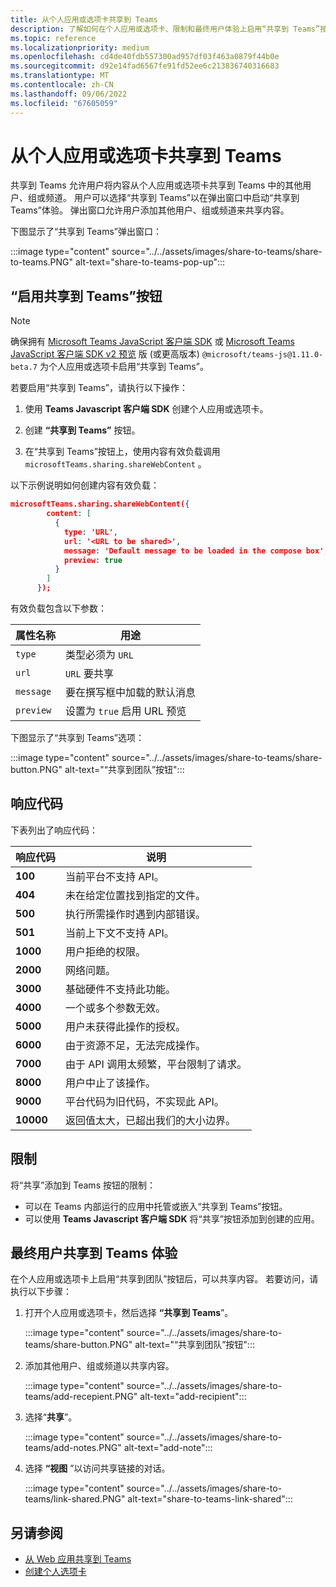```yaml
---
title: 从个人应用或选项卡共享到 Teams
description: 了解如何在个人应用或选项卡、限制和最终用户体验上启用“共享到 Teams”按钮。
ms.topic: reference
ms.localizationpriority: medium
ms.openlocfilehash: cd4de40fdb557300ad957df03f463a0879f44b0e
ms.sourcegitcommit: d92e14fad6567fe91fd52ee6c213836740316683
ms.translationtype: MT
ms.contentlocale: zh-CN
ms.lasthandoff: 09/06/2022
ms.locfileid: "67605059"
---
```

# <a name="share-to-teams-from-personal-app-or-tab"></a>从个人应用或选项卡共享到 Teams

共享到 Teams 允许用户将内容从个人应用或选项卡共享到 Teams 中的其他用户、组或频道。 用户可以选择“共享到 Teams”以在弹出窗口中启动“共享到 Teams”体验。 弹出窗口允许用户添加其他用户、组或频道来共享内容。

下图显示了“共享到 Teams”弹出窗口：

:::image type="content" source="../../assets/images/share-to-teams/share-to-teams.PNG" alt-text="share-to-teams-pop-up":::

## <a name="enable-share-to-teams-button"></a>“启用共享到 Teams”按钮

> [!NOTE]
> 确保拥有 [Microsoft Teams JavaScript 客户端 SDK](../../tabs/how-to/using-teams-client-sdk.md) 或 [Microsoft Teams JavaScript 客户端 SDK v2 预览](../../tabs/how-to/using-teams-client-sdk.md) 版 (或更高版本) `@microsoft/teams-js@1.11.0-beta.7` 为个人应用或选项卡启用“共享到 Teams”。

若要启用“共享到 Teams”，请执行以下操作：

1. 使用 **Teams Javascript 客户端 SDK** 创建个人应用或选项卡。

2. 创建 **“共享到 Teams”** 按钮。

3. 在“共享到 Teams”按钮上，使用内容有效负载调用 `microsoftTeams.sharing.shareWebContent` 。

以下示例说明如何创建内容有效负载：

```json
microsoftTeams.sharing.shareWebContent({
        content: [
          {
            type: 'URL',
            url: '<URL to be shared>',
            message: 'Default message to be loaded in the compose box',
            preview: true
          }
        ]
      });
```

有效负载包含以下参数：

| 属性名称 | 用途 |
|---|---|
| `type` | 类型必须为 `URL` |
| `url` | `URL` 要共享 |
|`message`| 要在撰写框中加载的默认消息 |
| `preview` | 设置为 `true` 启用 URL 预览 |

下图显示了“共享到 Teams”选项：

:::image type="content" source="../../assets/images/share-to-teams/share-button.PNG" alt-text="“共享到团队”按钮":::

## <a name="response-codes"></a>响应代码

下表列出了响应代码：

|响应代码|说明|
|---|---|
| **100** | 当前平台不支持 API。 |
| **404** | 未在给定位置找到指定的文件。 |
| **500** | 执行所需操作时遇到内部错误。 |
| **501** | 当前上下文不支持 API。 |
| **1000** | 用户拒绝的权限。 |
| **2000** | 网络问题。 |
| **3000** | 基础硬件不支持此功能。 |
| **4000** | 一个或多个参数无效。 |
| **5000** | 用户未获得此操作的授权。 |
| **6000** | 由于资源不足，无法完成操作。 |
| **7000** | 由于 API 调用太频繁，平台限制了请求。 |
| **8000** | 用户中止了该操作。 |
| **9000** | 平台代码为旧代码，不实现此 API。 |
| **10000** | 返回值太大，已超出我们的大小边界。 |

## <a name="limitations"></a>限制

将“共享”添加到 Teams 按钮的限制：

* 可以在 Teams 内部运行的应用中托管或嵌入“共享到 Teams”按钮。
* 可以使用 **Teams Javascript 客户端 SDK** 将“共享”按钮添加到创建的应用。

## <a name="end-user-share-to-teams-experience"></a>最终用户共享到 Teams 体验

在个人应用或选项卡上启用“共享到团队”按钮后，可以共享内容。 若要访问，请执行以下步骤：

1. 打开个人应用或选项卡，然后选择 **“共享到 Teams**”。

    :::image type="content" source="../../assets/images/share-to-teams/share-button.PNG" alt-text="“共享到团队”按钮":::

2. 添加其他用户、组或频道以共享内容。

    :::image type="content" source="../../assets/images/share-to-teams/add-recepient.PNG" alt-text="add-recipient":::

3. 选择“**共享**”。

   :::image type="content" source="../../assets/images/share-to-teams/add-notes.PNG" alt-text="add-note":::

4. 选择 **“视图** ”以访问共享链接的对话。

   :::image type="content" source="../../assets/images/share-to-teams/link-shared.PNG" alt-text="share-to-teams-link-shared":::

## <a name="see-also"></a>另请参阅

* [从 Web 应用共享到 Teams](share-to-teams-from-web-apps.md)
* [创建个人选项卡](../../tabs/how-to/create-personal-tab.md)
